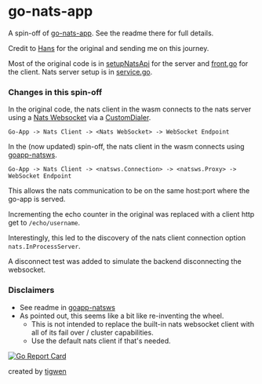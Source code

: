 # go-nats-app

A spin-off of [go-nats-app](https://github.com/oderwat/go-nats-app/). See the readme there for full details.

Credit to [Hans](https://github.com/oderwat/) for the original and sending me on this journey.

Most of the original code is in [setupNatsApi](api/api.go#L41) for the server
and [front.go](goapp/compo/front/front.go) for the client. Nats server setup is
in [service.go](goapp/service/service.go#L222).

### Changes in this spin-off

In the original code, the nats client in the wasm connects to the nats server
using a [Nats Websocket](https://docs.nats.io/running-a-nats-service/configuration/websocket) via
a [CustomDialer](https://github.com/nats-io/nats.go/blob/6c6add8d63597f84bee75d37bb1520e01552a02d/nats.go#L252).

`Go-App -> Nats Client -> <Nats WebSocket> -> WebSocket Endpoint`

In the (now updated) spin-off, the nats client in the wasm connects using [goapp-natsws](https://github.com/mlctrez/goapp-natsws).

`Go-App -> Nats Client -> <natsws.Connection> -> <natsws.Proxy> -> WebSocket Endpoint`

This allows the nats communication to be on the same host:port where the go-app is served.

Incrementing the echo counter in the original was replaced with a client http get to `/echo/username`.

Interestingly, this led to the discovery of the nats client connection option `nats.InProcessServer`.

A disconnect test was added to simulate the backend disconnecting the websocket.

### Disclaimers

* See readme in [goapp-natsws](https://github.com/mlctrez/goapp-natsws)
* As pointed out, this seems like a bit like re-inventing the wheel.
    * This is not intended to replace the built-in nats websocket client with all of its fail over / cluster
      capabilities. 
    * Use the default nats client if that's needed.

[![Go Report Card](https://goreportcard.com/badge/github.com/mlctrez/go-nats-app)](https://goreportcard.com/report/github.com/mlctrez/go-nats-app)

created by [tigwen](https://github.com/mlctrez/tigwen)
